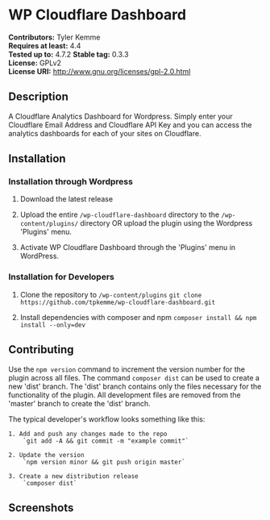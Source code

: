 # WP Cloudflare Dashboard #
**Contributors:**      Tyler Kemme  
**Requires at least:** 4.4  
**Tested up to:**      4.7.2
**Stable tag:**        0.3.3  
**License:**           GPLv2  
**License URI:**       http://www.gnu.org/licenses/gpl-2.0.html  

## Description ##

A Cloudflare Analytics Dashboard for Wordpress.  Simply enter your Cloudflare Email Address and Cloudflare API Key and you can access the analytics dashboards for each of your sites on Cloudflare.

## Installation ##

### Installation through Wordpress ###

1. Download the latest release

2. Upload the entire `/wp-cloudflare-dashboard` directory to the `/wp-content/plugins/` directory OR upload the plugin using the Wordpress 'Plugins' menu.

3. Activate WP Cloudflare Dashboard through the 'Plugins' menu in WordPress.

### Installation for Developers ###

1. Clone the repository to `/wp-content/plugins`
	`git clone https://github.com/tpkemme/wp-cloudflare-dashboard.git`

2. Install dependencies with composer and npm
	`composer install && npm install --only=dev`

## Contributing ##

Use the `npm version` command to increment the version number for the plugin across all files.  The command `composer dist` can be used to create a new 'dist' branch.  The 'dist' branch contains only the files necessary for the functionality of the plugin. All development files are removed from the 'master' branch to create the 'dist' branch.

The typical developer's workflow looks something like this:

	1. Add and push any changes made to the repo
		`git add -A && git commit -m "example commit"`

	2. Update the version
		`npm version minor && git push origin master`

	3. Create a new distribution release
		`composer dist`

## Screenshots ##
